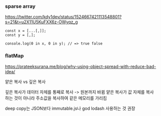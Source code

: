 ### sparse array

https://twitter.com/kdy1dev/status/1524667421113548801?s=21&t=u2X11U5KuFXX6z-OWyqz_g

```
const x = [...[,]];
const y = [,];

console.log(0 in x, 0 in y); // => true false
```

### flatMap

https://prateeksurana.me/blog/why-using-object-spread-with-reduce-bad-idea/

얕은 복사 vs 깊은 복사

깊은 복사가 데이터 자체를 통째로 복사 -> 원본까지 바뀜
얕은 복사가 값 자체를 복사하는 것이 아니라 주소값을 복사하여 같은 메모리를 가리킴


 deep copy는 JSON보다 immutable.js나 god lodash 사용하는 것 권장